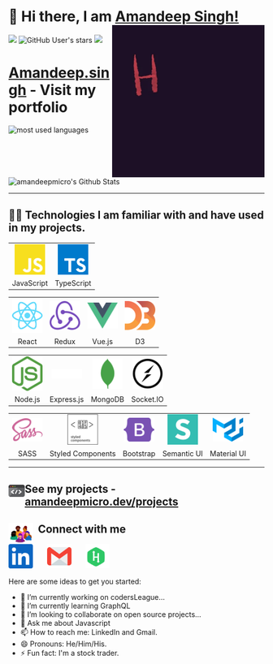 <div>

# 👋 Hi there, I am <a href="https://codersleague.herokuapp.com/">Amandeep Singh!</a> <img align='right' src="/.github/giphy.webp" height="" width="300" alt="hello world">

</div>

<div>

![](https://img.shields.io/github/followers/amandeepmicro?label=follow&logo=github&style=flat-square)
![GitHub User's stars](https://img.shields.io/github/stars/amandeepmicro?label=%E2%AD%90GitHub%20stars&style=flat-square)
![](https://komarev.com/ghpvc/?username=amandeepmicro&style=flat-square&color=ff69b4)

</div>

# <h1><a href="https://codersleague.herokuapp.com/">Amandeep.singh</a> - Visit my portfolio</h1>

<p align="left">
<img src="https://github-readme-stats.vercel.app/api/top-langs?username=amandeepmicro&show_icons=true&locale=en&layout=compact&theme=radical" alt="most used languages" height=160 />
<img src="https://github-readme-stats.vercel.app/api?username=amandeepmicro&show_icons=true&theme=radical&layout=compact" alt="amandeepmicro's Github Stats" height=160 />
<p>

***

## 👩‍💻 Technologies I am familiar with and have used in my projects.

<table >
	<tr align="center">
		<td >
			<img src="/.github/icons/javascript.svg" width="60"/>
		</td>
		<td>
			<img src="/.github/icons/typescript.svg" width="60"/>
		</td>
    </tr>
    <tr align="center">
    	<td>JavaScript</td>
		<td>TypeScript</td>
    </tr>

</table>

<table >
	<tr align="center">
		<td >
			<img src="/.github/icons/react.svg" width="60"/>
		</td>	
		<td >
			<img src="/.github/icons/redux.svg" width="60"/>
		</td>	
		<td >
			<img src="/.github/icons/vue-js.svg" width="60"/>
		</td>
		<td >
			<img src="/.github/icons/d3.svg" width="60"/>
		</td>
    </tr>
    <tr align="center">
    	<td>React</td>
    	<td>Redux</td>
    	<td>Vue.js</td>
		<td>D3</td>
    </tr>

</table>
<table >
	<tr align="center">
		<td >
			<img src="/.github/icons/nodejs.svg" width="60"/>
		</td>
		<td >
			<img src="/.github/icons/express.svg" width="60"/>
		</td>
		<td>
			<img src="/.github/icons/mongodb.svg" width="60"/>
		</td>
		<td>
			<img src="/.github/icons/socketio.svg" width="60"/>
		</td>
	</tr>
	<tr align="center">
		<td>Node.js</td>
		<td>Express.js</td>
		<td>MongoDB</td>
		<td>Socket.IO</td>
	</tr>
</table>
<table >
	<tr align="center">
		<td>
			<img src="/.github/icons/sass.svg" width="60"/>
		</td>
		<td>
			<img src="/.github/icons/styled-components.svg" width="60"/>
		</td>
		<td >
			<img src="/.github/icons/bootstrap.svg" width="60"/>
		</td>
		<td>
			<img src="/.github/icons/semantic-ui.svg" width="60"/>
		</td>
		<td>
			<img src="/.github/icons/materialui.svg" width="60"/>
		</td>
	</tr>
	<tr align="center">
		<td>SASS</td>
		<td>Styled Components</td>
		<td>Bootstrap</td>
		<td>Semantic UI</td>
		<td>Material UI</td>
	</tr>
</table>

---

## <img src="/.github/code.gif" width="32" align="left"> See my projects - [amandeepmicro.dev/projects](https://amandeepmicro.dev/projects)


## <img src="/.github/community.gif" width="48" align="left">&nbsp;&nbsp;Connect with me

<p align="left">
<a href="https://www.linkedin.com/in/amandeep-singh-0803/"><img src="/.github/icons/linkedin.svg" width="48"></a>&nbsp;&nbsp;&nbsp;&nbsp;&nbsp;&nbsp;
<a href="mailto:https://www.linkedin.com/in/amandeep-singh-0803/"><img src="/.github/icons/email.svg" width="48"></a>&nbsp;&nbsp;&nbsp;&nbsp;&nbsp;&nbsp;
<a href="https://www.hackerrank.com/amandeeps0803?hr_r=1"><img src="/.github/icons/hackerrank.svg" width="48"></a>&nbsp;&nbsp;&nbsp;&nbsp;&nbsp;&nbsp;
</p>



Here are some ideas to get you started:

- 🔭 I’m currently working on codersLeague...
- 🌱 I’m currently learning GraphQL
- 👯 I’m looking to collaborate on open source projects...
- 💬 Ask me about Javascript
- 📫 How to reach me: LinkedIn and Gmail.
- 😄 Pronouns: He/Him/His.
- ⚡ Fun fact: I'm a stock trader.


